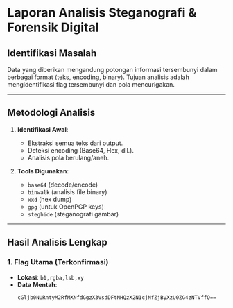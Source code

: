 # Laporan Analisis Steganografi & Forensik Digital

## Identifikasi Masalah
Data yang diberikan mengandung potongan informasi tersembunyi dalam berbagai format (teks, encoding, binary). Tujuan analisis adalah mengidentifikasi flag tersembunyi dan pola mencurigakan.

---

## Metodologi Analisis
1. **Identifikasi Awal**:
   - Ekstraksi semua teks dari output.
   - Deteksi encoding (Base64, Hex, dll.).
   - Analisis pola berulang/aneh.

2. **Tools Digunakan**:
   - `base64` (decode/encode)
   - `binwalk` (analisis file binary)
   - `xxd` (hex dump)
   - `gpg` (untuk OpenPGP keys)
   - `steghide` (steganografi gambar)

---

## Hasil Analisis Lengkap

### 1. Flag Utama (Terkonfirmasi)
- **Lokasi**: `b1,rgba,lsb,xy`
- **Data Mentah**:
  ```text
  cGljb0NURntyM2RfMXNfdGgzX3VsdDFtNHQzX2N1cjNfZjByXzU0ZG4zNTVffQ==